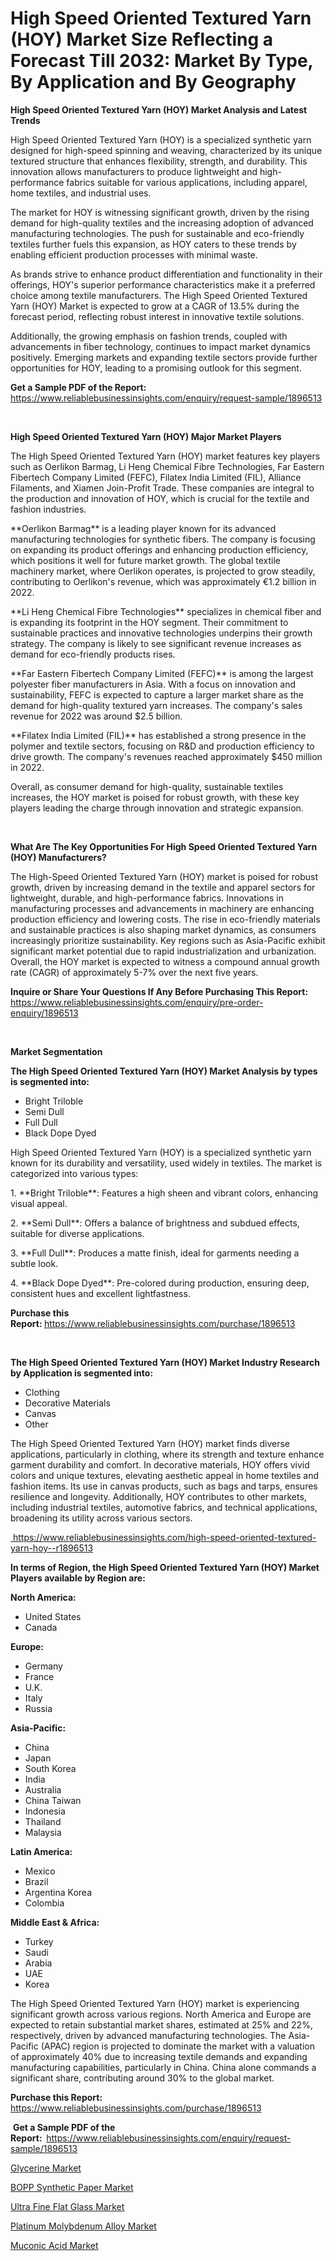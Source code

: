 <p><h1>High Speed Oriented Textured Yarn (HOY) Market Size Reflecting a Forecast Till 2032: Market By Type, By Application and By Geography</h1></p><p><strong>High Speed Oriented Textured Yarn (HOY) Market Analysis and Latest Trends</strong></p>
<p><p>High Speed Oriented Textured Yarn (HOY) is a specialized synthetic yarn designed for high-speed spinning and weaving, characterized by its unique textured structure that enhances flexibility, strength, and durability. This innovation allows manufacturers to produce lightweight and high-performance fabrics suitable for various applications, including apparel, home textiles, and industrial uses.</p><p>The market for HOY is witnessing significant growth, driven by the rising demand for high-quality textiles and the increasing adoption of advanced manufacturing technologies. The push for sustainable and eco-friendly textiles further fuels this expansion, as HOY caters to these trends by enabling efficient production processes with minimal waste.</p><p>As brands strive to enhance product differentiation and functionality in their offerings, HOY's superior performance characteristics make it a preferred choice among textile manufacturers. The High Speed Oriented Textured Yarn (HOY) Market is expected to grow at a CAGR of 13.5% during the forecast period, reflecting robust interest in innovative textile solutions.</p><p>Additionally, the growing emphasis on fashion trends, coupled with advancements in fiber technology, continues to impact market dynamics positively. Emerging markets and expanding textile sectors provide further opportunities for HOY, leading to a promising outlook for this segment.</p></p>
<p><strong>Get a Sample PDF of the Report:&nbsp;</strong> <a href="https://www.reliablebusinessinsights.com/enquiry/request-sample/1896513?utm_campaign=1873&utm_medium=2&utm_source=Github&utm_content=ia&utm_term=04022025&utm_id=high-speed-oriented-textured-yarn-hoy">https://www.reliablebusinessinsights.com/enquiry/request-sample/1896513</a></p>
<p>&nbsp;</p>
<p><strong>High Speed Oriented Textured Yarn (HOY) Major Market Players</strong></p>
<p><p>The High Speed Oriented Textured Yarn (HOY) market features key players such as Oerlikon Barmag, Li Heng Chemical Fibre Technologies, Far Eastern Fibertech Company Limited (FEFC), Filatex India Limited (FIL), Alliance Filaments, and Xiamen Join-Profit Trade. These companies are integral to the production and innovation of HOY, which is crucial for the textile and fashion industries.</p><p>**Oerlikon Barmag** is a leading player known for its advanced manufacturing technologies for synthetic fibers. The company is focusing on expanding its product offerings and enhancing production efficiency, which positions it well for future market growth. The global textile machinery market, where Oerlikon operates, is projected to grow steadily, contributing to Oerlikon's revenue, which was approximately €1.2 billion in 2022.</p><p>**Li Heng Chemical Fibre Technologies** specializes in chemical fiber and is expanding its footprint in the HOY segment. Their commitment to sustainable practices and innovative technologies underpins their growth strategy. The company is likely to see significant revenue increases as demand for eco-friendly products rises.</p><p>**Far Eastern Fibertech Company Limited (FEFC)** is among the largest polyester fiber manufacturers in Asia. With a focus on innovation and sustainability, FEFC is expected to capture a larger market share as the demand for high-quality textured yarn increases. The company's sales revenue for 2022 was around $2.5 billion.</p><p>**Filatex India Limited (FIL)** has established a strong presence in the polymer and textile sectors, focusing on R&D and production efficiency to drive growth. The company's revenues reached approximately $450 million in 2022.</p><p>Overall, as consumer demand for high-quality, sustainable textiles increases, the HOY market is poised for robust growth, with these key players leading the charge through innovation and strategic expansion.</p></p>
<p>&nbsp;</p>
<p><strong>What Are The Key Opportunities For High Speed Oriented Textured Yarn (HOY) Manufacturers?</strong></p>
<p><p>The High-Speed Oriented Textured Yarn (HOY) market is poised for robust growth, driven by increasing demand in the textile and apparel sectors for lightweight, durable, and high-performance fabrics. Innovations in manufacturing processes and advancements in machinery are enhancing production efficiency and lowering costs. The rise in eco-friendly materials and sustainable practices is also shaping market dynamics, as consumers increasingly prioritize sustainability. Key regions such as Asia-Pacific exhibit significant market potential due to rapid industrialization and urbanization. Overall, the HOY market is expected to witness a compound annual growth rate (CAGR) of approximately 5-7% over the next five years.</p></p>
<p><strong>Inquire or Share Your Questions If Any Before Purchasing This Report:</strong> <a href="https://www.reliablebusinessinsights.com/enquiry/pre-order-enquiry/1896513?utm_campaign=1873&utm_medium=2&utm_source=Github&utm_content=ia&utm_term=04022025&utm_id=high-speed-oriented-textured-yarn-hoy">https://www.reliablebusinessinsights.com/enquiry/pre-order-enquiry/1896513</a></p>
<p>&nbsp;</p>
<p><strong>Market Segmentation</strong></p>
<p><strong>The High Speed Oriented Textured Yarn (HOY) Market Analysis by types is segmented into:</strong></p>
<p><ul><li>Bright Triloble</li><li>Semi Dull</li><li>Full Dull</li><li>Black Dope Dyed</li></ul></p>
<p><p>High Speed Oriented Textured Yarn (HOY) is a specialized synthetic yarn known for its durability and versatility, used widely in textiles. The market is categorized into various types: </p><p>1. **Bright Triloble**: Features a high sheen and vibrant colors, enhancing visual appeal.</p><p>2. **Semi Dull**: Offers a balance of brightness and subdued effects, suitable for diverse applications.</p><p>3. **Full Dull**: Produces a matte finish, ideal for garments needing a subtle look.</p><p>4. **Black Dope Dyed**: Pre-colored during production, ensuring deep, consistent hues and excellent lightfastness.</p></p>
<p><strong>Purchase this Report:&nbsp;</strong><a href="https://www.reliablebusinessinsights.com/purchase/1896513?utm_campaign=1873&utm_medium=2&utm_source=Github&utm_content=ia&utm_term=04022025&utm_id=high-speed-oriented-textured-yarn-hoy">https://www.reliablebusinessinsights.com/purchase/1896513</a></p>
<p>&nbsp;</p>
<p><strong>The High Speed Oriented Textured Yarn (HOY) Market Industry Research by Application is segmented into:</strong></p>
<p><ul><li>Clothing</li><li>Decorative Materials</li><li>Canvas</li><li>Other</li></ul></p>
<p><p>The High Speed Oriented Textured Yarn (HOY) market finds diverse applications, particularly in clothing, where its strength and texture enhance garment durability and comfort. In decorative materials, HOY offers vivid colors and unique textures, elevating aesthetic appeal in home textiles and fashion items. Its use in canvas products, such as bags and tarps, ensures resilience and longevity. Additionally, HOY contributes to other markets, including industrial textiles, automotive fabrics, and technical applications, broadening its utility across various sectors.</p></p>
<p><a href="https://www.reliablebusinessinsights.com/high-speed-oriented-textured-yarn-hoy--r1896513?utm_campaign=1873&utm_medium=2&utm_source=Github&utm_content=ia&utm_term=04022025&utm_id=high-speed-oriented-textured-yarn-hoy">&nbsp;https://www.reliablebusinessinsights.com/high-speed-oriented-textured-yarn-hoy--r1896513</a></p>
<p><strong>In terms of Region, the High Speed Oriented Textured Yarn (HOY) Market Players available by Region are:</strong></p>
<p>
    <p> <strong> North America: </strong>
        <ul>
            <li>United States</li>
            <li>Canada</li>
        </ul>
        </p> 
    <p> <strong> Europe: </strong>
        <ul>
            <li>Germany</li>
            <li>France</li>
            <li>U.K.</li>
            <li>Italy</li>
            <li>Russia</li>
        </ul>
        </p> 
    <p> <strong> Asia-Pacific: </strong>
        <ul>
            <li>China</li>
            <li>Japan</li>
            <li>South Korea</li>
            <li>India</li>
            <li>Australia</li>
            <li>China Taiwan</li>
            <li>Indonesia</li>
            <li>Thailand</li>
            <li>Malaysia</li>
        </ul>
        </p> 
    <p> <strong> Latin America: </strong>
        <ul>
            <li>Mexico</li>
            <li>Brazil</li>
            <li>Argentina Korea</li>
            <li>Colombia</li>
        </ul>
        </p> 
    <p> <strong> Middle East & Africa: </strong>
        <ul>
            <li>Turkey</li>
            <li>Saudi</li>
            <li>Arabia</li>
            <li>UAE</li>
            <li>Korea</li>
        </ul>
    </p>
    </p>
<p><p>The High Speed Oriented Textured Yarn (HOY) market is experiencing significant growth across various regions. North America and Europe are expected to retain substantial market shares, estimated at 25% and 22%, respectively, driven by advanced manufacturing technologies. The Asia-Pacific (APAC) region is projected to dominate the market with a valuation of approximately 40% due to increasing textile demands and expanding manufacturing capabilities, particularly in China. China alone commands a significant share, contributing around 30% to the global market.</p></p>
<p><strong>Purchase this Report: </strong><a href="https://www.reliablebusinessinsights.com/purchase/1896513?utm_campaign=1873&utm_medium=2&utm_source=Github&utm_content=ia&utm_term=04022025&utm_id=high-speed-oriented-textured-yarn-hoy">https://www.reliablebusinessinsights.com/purchase/1896513</a></p>
<p>&nbsp;<strong>Get a Sample PDF of the Report:&nbsp;&nbsp;</strong><a href="https://www.reliablebusinessinsights.com/enquiry/request-sample/1896513?utm_campaign=1873&utm_medium=2&utm_source=Github&utm_content=ia&utm_term=04022025&utm_id=high-speed-oriented-textured-yarn-hoy">https://www.reliablebusinessinsights.com/enquiry/request-sample/1896513</a></p>
<p><strong></strong></p>
<p><p><a href="https://www.linkedin.com/pulse/revenue-insights-glycerine-market-projected-14-cagr-from-dkn5f?utm_campaign=1873&utm_medium=2&utm_source=Github&utm_content=ia&utm_term=04022025&utm_id=high-speed-oriented-textured-yarn-hoy">Glycerine Market</a></p><p><a href="https://www.linkedin.com/pulse/analysis-bopp-synthetic-paper-market-fueled-growth-cagr-uzqcf?utm_campaign=1873&utm_medium=2&utm_source=Github&utm_content=ia&utm_term=04022025&utm_id=high-speed-oriented-textured-yarn-hoy">BOPP Synthetic Paper Market</a></p><p><a href="https://github.com/rabiumofer/Market-Research-Report-List-1/blob/main/ultra-fine-flat-glass-market.md?utm_campaign=1873&utm_medium=2&utm_source=Github&utm_content=ia&utm_term=04022025&utm_id=high-speed-oriented-textured-yarn-hoy">Ultra Fine Flat Glass Market</a></p><p><a href="https://github.com/abuugjetaj/Market-Research-Report-List-1/blob/main/platinum-molybdenum-alloy-market.md?utm_campaign=1873&utm_medium=2&utm_source=Github&utm_content=ia&utm_term=04022025&utm_id=high-speed-oriented-textured-yarn-hoy">Platinum Molybdenum Alloy Market</a></p><p><a href="https://www.linkedin.com/pulse/report-global-muconic-acid-size-valuation-current-cagr-ias7f?utm_campaign=1873&utm_medium=2&utm_source=Github&utm_content=ia&utm_term=04022025&utm_id=high-speed-oriented-textured-yarn-hoy">Muconic Acid Market</a></p></p>
